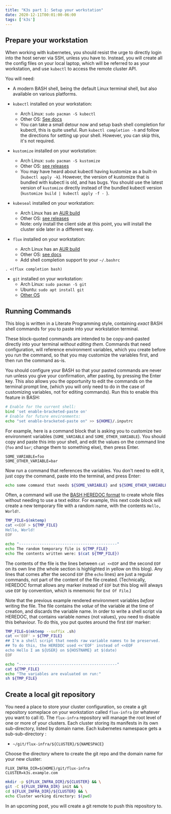 ```yaml
---
title: "K3s part 1: Setup your workstation"
date: 2020-12-11T00:01:00-06:00
tags: ['k3s']
---
```


## Prepare your workstation

When working with kubernetes, you should resist the urge to directly login into
the host server via SSH, unless you have to. Instead, you will create all the
config files on your local laptop, which will be referred to as your
workstation, and use `kubectl` to access the remote cluster API.

You will need:

 * A modern BASH shell, being the default Linux terminal shell, but also
   available on various platforms.
 * `kubectl` installed on your workstation:
   * Arch Linux: `sudo pacman -S kubectl`
   * Other OS: [See docs](https://kubernetes.io/docs/tasks/tools/install-kubectl/#install-using-native-package-management)
   * You can take a small detour now and setup bash shell completion for
     kubectl, this is quite useful. Run `kubectl completion -h` and follow the
     directions for setting up your shell. However, you can skip this, it's
     not required.
       
 * `kustomize` installed on your workstation:
   * Arch Linux: `sudo pacman -S kustomize`
   * Other OS: [see releases](https://github.com/kubernetes-sigs/kustomize/releases)
   * You may have heard about kubectl having kustomize as a built-in (`kubectl
     apply -k`). However, the version of kustomize that is bundled with kubectl
     is old, and has bugs. You should use the latest version of `kustomize`
     directly instead of the bundled kubectl version (`kustomize build | kubectl
     apply -f - `).

 * `kubeseal` installed on your workstation:
 
   * Arch Linux has an [AUR build](https://aur.archlinux.org/packages/kubeseal/)
   * Other OS: [see releases](https://github.com/bitnami-labs/sealed-secrets/releases)
   * Note: only install the client side at this point, you will install the
     cluster side later in a different way.

 * `flux` installed on your workstation:
 
   * Arch Linux has an [AUR build](https://aur.archlinux.org/packages/flux-go/)
   * Other OS: [see docs](https://github.com/fluxcd/flux2/tree/main/install)
   * Add shell completion support to your `~/.bashrc`
   
```env-static
. <(flux completion bash)
```

 * `git` installed on your workstation:
   * Arch Linux: `sudo pacman -S git`
   * Ubuntu: `sudo apt install git`
   * [Other OS](https://git-scm.com/downloads)
     
## Running Commands

This blog is written in a Literate Programming style, containing *exact* BASH
shell commands for you to paste into your workstation terminal.

These block-quoted commands are intended to be copy-and-pasted directly into
your terminal *without editing them*. Commands that need configuration, will
reference environment variables, which you create before you run the command, so
that you may customize the variables first, and then run the command as-is.

You should configure your BASH so that your pasted commands are never run unless
you give your confirmation, after pasting, by pressing the Enter key. This also
allows you the opportunity to edit the commands on the terminal prompt line,
(which you will only need to do in the case of customizing variables, not for
editing commands). Run this to enable this feature in BASH:

```bash
# Enable for the current shell:
bind 'set enable-bracketed-paste on'
# Enable for future environments:
echo "set enable-bracketed-paste on" >> ${HOME}/.inputrc
```

For example, here is a command block that is asking you to customize two
environment variables (`SOME_VARIABLE` and `SOME_OTHER_VARIABLE`). You should
copy and paste this into your shell, and edit the values on the command line
(`foo` and `bar`; change them to something else), then press Enter.

```env
SOME_VARIABLE=foo
SOME_OTHER_VARIABLE=bar
```

Now run a command that references the variables. You don't need to edit it, just
copy the command, paste into the terminal, and press Enter:

```bash
echo some command that needs ${SOME_VARIABLE} and ${SOME_OTHER_VARIABLE}
```

Often, a command will use the [BASH HEREDOC
format](https://tldp.org/LDP/abs/html/here-docs.html) to create whole files
without needing to use a text editor. For example, this next code block will
create a new temporary file with a random name, with the contents `Hello,
World!`. 

```bash
TMP_FILE=$(mktemp)
cat <<EOF > ${TMP_FILE}
Hello, World!
EOF

echo "-------------------------------------------"
echo The random temporary file is ${TMP_FILE}
echo The contents written were: $(cat ${TMP_FILE})
```

The contents of the file is the lines between `cat <<EOF` and the second `EOF`
on its own line (the whole section is highlighted in yellow on this blog). Any
lines that comes after the second `EOF` (the `echo` lines) are just a regular
commands, not part of the content of the file created. (Technically, HEREDOC
format allows any marker instead of `EOF` but this blog will always use `EOF` by
convention, which is mnemonic for `End Of File`.)

Note that the previous example rendered environment variables *before* writing
the file. The file contains the *value* of the variable at the time of creation,
and discards the variable name. In order to write a shell script via HEREDOC,
that contains variable *names* (not values), you need to disable this behaviour.
To do this, you put quotes around the first `EOF` marker:

```bash
TMP_FILE=$(mktemp --suffix .sh)
cat <<'EOF' > ${TMP_FILE}
## I'm a shell script that needs raw variable names to be preserved.
## To do this, the HEREDOC used <<'EOF' instead of <<EOF
echo Hello I am ${USER} on ${HOSTNAME} at $(date)
EOF

echo "-------------------------------------------"
cat ${TMP_FILE}
echo "The variables are evaluated on run:"
sh ${TMP_FILE}
```

## Create a local git repository

You need a place to store your cluster configuration, so create a git repository
someplace on your workstation called `flux-infra` (or whatever you want to call
it). The `flux-infra` repository will manage the root level of one or more of
your clusters. Each cluster storing its manifests in its own sub-directory,
listed by domain name. Each kubernetes namespace gets a sub-sub-directory :
 * `~/git/flux-infra/${CLUSTER}/${NAMESPACE}` 
 
Choose the directory where to create the git repo and the domain name for your
new cluster:

```env
FLUX_INFRA_DIR=${HOME}/git/flux-infra
CLUSTER=k3s.example.com
```

```bash
mkdir -p ${FLUX_INFRA_DIR}/${CLUSTER} && \
git -C ${FLUX_INFRA_DIR} init && \
cd ${FLUX_INFRA_DIR}/${CLUSTER} && \
echo Cluster working directory: $(pwd)
```

In an upcoming post, you will create a git remote to push this repository to.
